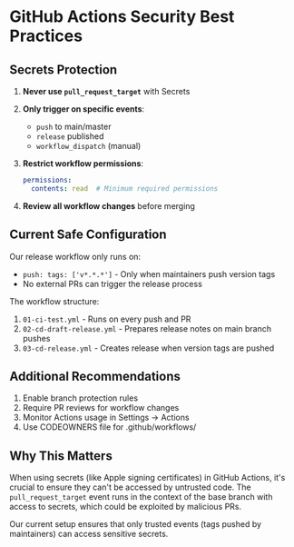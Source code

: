 # GitHub Actions Security Best Practices

## Secrets Protection

1. **Never use `pull_request_target`** with Secrets
2. **Only trigger on specific events**:
   - `push` to main/master
   - `release` published
   - `workflow_dispatch` (manual)

3. **Restrict workflow permissions**:
   ```yaml
   permissions:
     contents: read  # Minimum required permissions
   ```

4. **Review all workflow changes** before merging

## Current Safe Configuration

Our release workflow only runs on:
- `push: tags: ['v*.*.*']` - Only when maintainers push version tags
- No external PRs can trigger the release process

The workflow structure:
1. `01-ci-test.yml` - Runs on every push and PR
2. `02-cd-draft-release.yml` - Prepares release notes on main branch pushes
3. `03-cd-release.yml` - Creates release when version tags are pushed

## Additional Recommendations

1. Enable branch protection rules
2. Require PR reviews for workflow changes
3. Monitor Actions usage in Settings → Actions
4. Use CODEOWNERS file for .github/workflows/

## Why This Matters

When using secrets (like Apple signing certificates) in GitHub Actions, it's crucial to ensure they can't be accessed by untrusted code. The `pull_request_target` event runs in the context of the base branch with access to secrets, which could be exploited by malicious PRs.

Our current setup ensures that only trusted events (tags pushed by maintainers) can access sensitive secrets.